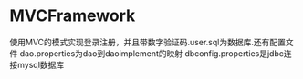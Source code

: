 # MVCFramework
使用MVC的模式实现登录注册，并且带数字验证码.user.sql为数据库.还有配置文件
dao.properties为dao到daoimplement的映射
dbconfig.properties是jdbc连接mysql数据库
